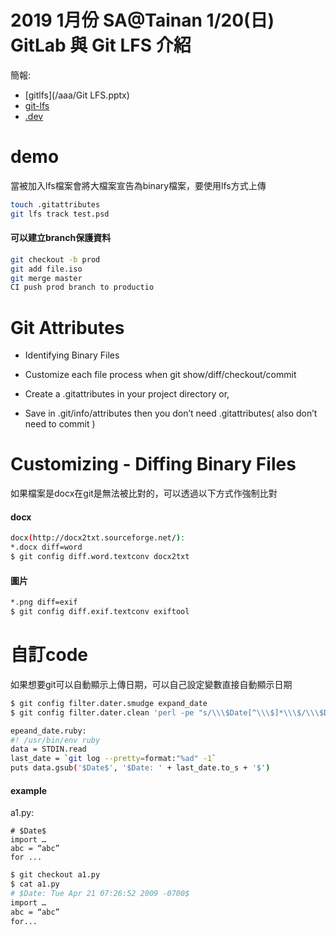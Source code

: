 # 2019 1月份 SA@Tainan 1/20(日) GitLab 與 Git LFS 介紹
簡報:
- [gitlfs](/aaa/Git LFS.pptx)
- [git-lfs](http://gitlfs.rsync.tw)
- [.dev](http://gandi-dev.rsync.tw)
# demo
當被加入lfs檔案會將大檔案宣告為binary檔案，要使用lfs方式上傳
```bash
touch .gitattributes
git lfs track test.psd
```
#### 可以建立branch保護資料
```bash
git checkout -b prod
git add file.iso
git merge master
CI push prod branch to productio
```
# Git Attributes
- Identifying Binary Files
- Customize each file process when git show/diff/checkout/commit

- Create a .gitattributes in your project directory or,
- Save in .git/info/attributes then you don’t need .gitattributes( also don’t need to commit )
# Customizing - Diffing Binary Files
如果檔案是docx在git是無法被比對的，可以透過以下方式作強制比對
#### docx
```bash
docx(http://docx2txt.sourceforge.net/):
*.docx diff=word
$ git config diff.word.textconv docx2txt
```

#### 圖片
```bash
*.png diff=exif
$ git config diff.exif.textconv exiftool
```

# 自訂code
如果想要git可以自動顯示上傳日期，可以自己設定變數直接自動顯示日期
```bash
$ git config filter.dater.smudge expand_date
$ git config filter.dater.clean 'perl -pe "s/\\\$Date[^\\\$]*\\\$/\\\$Date\\\$/"'

epeand_date.ruby:
#! /usr/bin/env ruby
data = STDIN.read
last_date = `git log --pretty=format:"%ad" -1`
puts data.gsub('$Date$', '$Date: ' + last_date.to_s + '$')
```
#### example
a1.py:
```
# $Date$
import …
abc = “abc”
for ...
```
```bash
$ git checkout a1.py
$ cat a1.py
# $Date: Tue Apr 21 07:26:52 2009 -0700$
import …
abc = “abc”
for...
```
